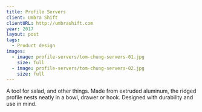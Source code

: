```yaml
---
title: Profile Servers
client: Umbra Shift
clientURL: http://umbrashift.com
year: 2017
layout: post
tags:
  - Product design
images:
  - image: profile-servers/tom-chung-servers-01.jpg
    size: full
  - image: profile-servers/tom-chung-servers-02.jpg
    size: full
---
```


A tool for salad, and other things. Made from extruded aluminum, the ridged profile nests neatly in a bowl, drawer or hook. Designed with durability and use in mind.
